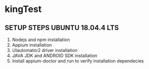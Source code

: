 # kingTest

## SETUP STEPS UBUNTU 18.04.4 LTS

1. Nodejs and npm installation
2. Appium installation
3. UIautomator2 driver installation
4. JAVA JDK and ANDROID SDK installation
5. Install appium-doctor and run to verify installation dependecies

